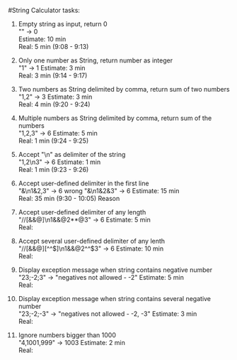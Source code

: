 #String Calculator tasks:

1. Empty string as input, return 0  
"" -> 0  
Estimate: 10 min  
Real: 5 min (9:08 - 9:13) 

2. Only one number as String, return number as integer  
"1" -> 1 
Estimate: 3 min  
Real:  3 min (9:14 - 9:17)

2. Two numbers as String delimited by comma, return sum of two numbers  
"1,2" -> 3 
Estimate: 3 min  
Real:  4 min (9:20 - 9:24)

3. Multiple numbers as String delimited by comma, return sum of the numbers  
"1,2,3" -> 6 
Estimate: 5 min  
Real:  1 min (9:24 - 9:25)

4. Accept "\n" as delimiter of the string  
"1,2\n3" -> 6 
Estimate: 1 min  
Real:  1 min (9:23 - 9:26)

5. Accept user-defined delimiter in the first line  
"&\n1&2,3" -> 6 wrong
"&\n1&2&3" -> 6 
Estimate: 15 min  
Real:  35 min (9:30 - 10:05)
Reason

6. Accept user-defined delimiter of any length  
"//[&&@]\n1&&@2**@3" -> 6 
Estimate: 5 min  
Real:  

7. Accept several user-defined delimiter of any lenth  
"//[&&@][^^$]\n1&&@2^^$3" -> 6 
Estimate: 10 min  
Real:  

8. Display exception message when string contains negative number  
"23;-2;3" -> "negatives not allowed - -2" 
Estimate: 5 min  
Real:  

9. Display exception message when string contains several negative number  
"23;-2;-3" -> "negatives not allowed - -2, -3" 
Estimate: 3 min  
Real:  

10. Ignore numbers bigger than 1000  
"4,1001,999" -> 1003 
Estimate: 2 min  
Real:  

